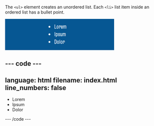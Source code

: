 The `<ul>` element creates an unordered list. Each `<li>` list item inside an ordered list has a bullet point.

![A three-item list with circular bullet points. Next to the first bullet point is the text 'Lorem', next to the second bullet point is the text 'Ipsum', and next to the third bullet point is the text 'Dolor'.](images/unordered-list.png)

--- code ---
---
language: html
filename: index.html
line_numbers: false
---

<section class="xcenter">
    <ul>
        <li>Lorem</li>
        <li>Ipsum</li>
        <li>Dolor</li>
    </ul>
</section>

--- /code ---
